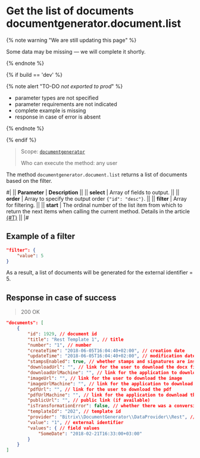 # Get the list of documents documentgenerator.document.list

{% note warning "We are still updating this page" %}

Some data may be missing — we will complete it shortly.

{% endnote %}

{% if build == 'dev' %}

{% note alert "TO-DO _not exported to prod_" %}

- parameter types are not specified
- parameter requirements are not indicated
- complete example is missing
- response in case of error is absent

{% endnote %}

{% endif %}

> Scope: [`documentgenerator`](../scopes/permissions.md)
>
> Who can execute the method: any user

The method `documentgenerator.document.list` returns a list of documents based on the filter.

#|
|| **Parameter** | **Description** ||
|| **select** | Array of fields to output. ||
|| **order** | Array to specify the output order `{"id": "desc"}`. ||
|| **filter** | Array for filtering. ||
|| **start** | The ordinal number of the list item from which to return the next items when calling the current method. Details in the article [{#T}](../../settings/how-to-call-rest-api/list-methods-pecularities.md) ||
|#

## Example of a filter

```json
"filter": {
    "value": 5
}
```

As a result, a list of documents will be generated for the external identifier = 5.

## Response in case of success

> 200 OK

```json
"documents": [
    {
        "id": 1929, // document id
        "title": "Rest Template 1", // title
        "number": "1", // number
        "createTime": "2018-06-05T16:04:40+02:00", // creation date
        "updateTime": "2018-06-05T16:04:40+02:00", // modification date
        "stampsEnabled": true, // whether stamps and signatures are inserted
        "downloadUrl": "", // link for the user to download the docx file
        "downloadUrlMachine": "", // link for the application to download the docx file
        "imageUrl": "", // link for the user to download the image
        "imageUrlMachine": "", // link for the application to download the image
        "pdfUrl": "", // link for the user to download the pdf
        "pdfUrlMachine": "", // link for the application to download the pdf
        "publicUrl": "", // public link (if available)
        "isTransformationError": false, // whether there was a conversion error
        "templateId": "202", // template id
        "provider": "Bitrix\\DocumentGenerator\\DataProvider\\Rest", // provider code
        "value": "1", // external identifier
        "values": { // field values
            "SomeDate": "2018-02-21T16:33:00+03:00"
        }
    }
]
```